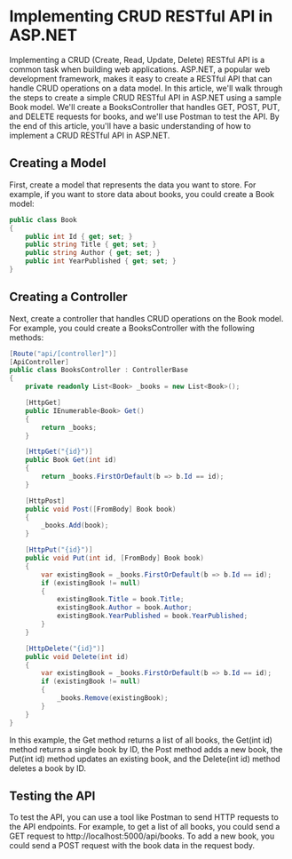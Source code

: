# Implementing CRUD RESTful API in ASP.NET

Implementing a CRUD (Create, Read, Update, Delete) RESTful API is a common task when building web applications. ASP.NET, a popular web development framework, makes it easy to create a RESTful API that can handle CRUD operations on a data model. In this article, we'll walk through the steps to create a simple CRUD RESTful API in ASP.NET using a sample Book model. We'll create a BooksController that handles GET, POST, PUT, and DELETE requests for books, and we'll use Postman to test the API. By the end of this article, you'll have a basic understanding of how to implement a CRUD RESTful API in ASP.NET.

## Creating a Model

First, create a model that represents the data you want to store. For example, if you want to store data about books, you could create a Book model:

```csharp
public class Book
{
    public int Id { get; set; }
    public string Title { get; set; }
    public string Author { get; set; }
    public int YearPublished { get; set; }
}
```

## Creating a Controller

Next, create a controller that handles CRUD operations on the Book model. For example, you could create a BooksController with the following methods:

```csharp
[Route("api/[controller]")]
[ApiController]
public class BooksController : ControllerBase
{
    private readonly List<Book> _books = new List<Book>();

    [HttpGet]
    public IEnumerable<Book> Get()
    {
        return _books;
    }

    [HttpGet("{id}")]
    public Book Get(int id)
    {
        return _books.FirstOrDefault(b => b.Id == id);
    }

    [HttpPost]
    public void Post([FromBody] Book book)
    {
        _books.Add(book);
    }

    [HttpPut("{id}")]
    public void Put(int id, [FromBody] Book book)
    {
        var existingBook = _books.FirstOrDefault(b => b.Id == id);
        if (existingBook != null)
        {
            existingBook.Title = book.Title;
            existingBook.Author = book.Author;
            existingBook.YearPublished = book.YearPublished;
        }
    }

    [HttpDelete("{id}")]
    public void Delete(int id)
    {
        var existingBook = _books.FirstOrDefault(b => b.Id == id);
        if (existingBook != null)
        {
            _books.Remove(existingBook);
        }
    }
}
```

In this example, the Get method returns a list of all books, the Get(int id) method returns a single book by ID, the Post method adds a new book, the Put(int id) method updates an existing book, and the Delete(int id) method deletes a book by ID.

## Testing the API

To test the API, you can use a tool like Postman to send HTTP requests to the API endpoints. For example, to get a list of all books, you could send a GET request to http://localhost:5000/api/books. To add a new book, you could send a POST request with the book data in the request body.